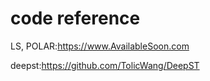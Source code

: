 # code reference

LS, POLAR:https://www.AvailableSoon.com

deepst:https://github.com/TolicWang/DeepST